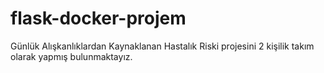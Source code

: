 # flask-docker-projem
Günlük Alışkanlıklardan Kaynaklanan Hastalık Riski projesini 2 kişilik takım olarak yapmış bulunmaktayız.
